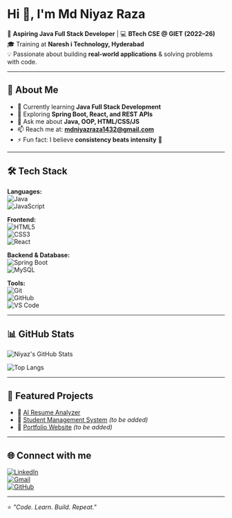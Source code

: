 # Hi 👋, I'm Md Niyaz Raza  

🚀 **Aspiring Java Full Stack Developer** | 💻 **BTech CSE @ GIET (2022–26)**  
🎓 Training at **Naresh i Technology, Hyderabad**  
💡 Passionate about building **real-world applications** & solving problems with code.  

---

## 🌟 About Me  
- 🔭 Currently learning **Java Full Stack Development**  
- 🌱 Exploring **Spring Boot, React, and REST APIs**  
- 💬 Ask me about **Java, OOP, HTML/CSS/JS**  
- 📫 Reach me at: **mdniyazraza1432@gmail.com**  
- ⚡ Fun fact: I believe **consistency beats intensity** 🚀  

---

## 🛠️ Tech Stack  

**Languages:**  
![Java](https://img.shields.io/badge/Java-ED8B00?style=for-the-badge&logo=java&logoColor=white)  
![JavaScript](https://img.shields.io/badge/JavaScript-323330?style=for-the-badge&logo=javascript&logoColor=F7DF1E)  
 
**Frontend:**  
![HTML5](https://img.shields.io/badge/HTML5-E34F26?style=for-the-badge&logo=html5&logoColor=white)  
![CSS3](https://img.shields.io/badge/CSS3-1572B6?style=for-the-badge&logo=css3&logoColor=white)  
![React](https://img.shields.io/badge/React-20232A?style=for-the-badge&logo=react&logoColor=61DAFB)  

**Backend & Database:**  
![Spring Boot](https://img.shields.io/badge/Spring_Boot-6DB33F?style=for-the-badge&logo=spring-boot&logoColor=white)  
![MySQL](https://img.shields.io/badge/MySQL-005C84?style=for-the-badge&logo=mysql&logoColor=white)  

**Tools:**  
![Git](https://img.shields.io/badge/Git-F05032?style=for-the-badge&logo=git&logoColor=white)  
![GitHub](https://img.shields.io/badge/GitHub-181717?style=for-the-badge&logo=github&logoColor=white)  
![VS Code](https://img.shields.io/badge/VS_Code-0078d7?style=for-the-badge&logo=visual-studio-code&logoColor=white)  

---

## 📊 GitHub Stats  

![Niyaz's GitHub Stats](https://github-readme-stats.vercel.app/api?username=niyazraza&show_icons=true&theme=radical)  

![Top Langs](https://github-readme-stats.vercel.app/api/top-langs/?username=niyazraza&layout=compact&theme=radical)  

---

## 📌 Featured Projects  
- 🔹 [AI Resume Analyzer](https://github.com/niyazraza/AI-Resume-Analyzer)  
- 🔹 [Student Management System](#) *(to be added)*  
- 🔹 [Portfolio Website](#) *(to be added)*  

---

## 🌐 Connect with me  
[![LinkedIn](https://img.shields.io/badge/LinkedIn-0A66C2?style=for-the-badge&logo=linkedin&logoColor=white)](https://linkedin.com/in/your-profile)  
[![Gmail](https://img.shields.io/badge/Gmail-D14836?style=for-the-badge&logo=gmail&logoColor=white)](mailto:mdniyazraza1432@gmail.com)  
[![GitHub](https://img.shields.io/badge/GitHub-100000?style=for-the-badge&logo=github&logoColor=white)](https://github.com/niyazraza)  

---
⭐️ *"Code. Learn. Build. Repeat."*  
